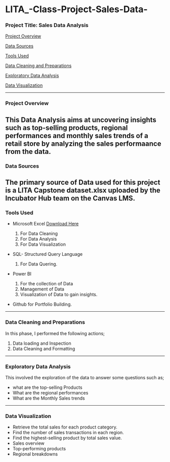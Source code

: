 # LITA_-Class-Project-Sales-Data-

### Project Title: Sales Data Analysis

[Project Overview](#project-overview)

[Data Sources](#data-sources)

[Tools Used](#tools-used)

[Data Cleaning and Preparations](#data-cleaning-and-preparations)

[Exploratory Data Analysis](#exploratory-data-analysis)

[Data Visualization](#data-visualization)

---
### Project Overview

This Data Analysis aims at uncovering insights such as top-selling products, regional performances and monthly sales trends of a retail store
by analyzing the sales performaance from the data.
---
### Data Sources
The primary source of Data used for this project is a LITA Capstone dataset.xlsx uploaded by the Incubator Hub team on the Canvas LMS.
---
### Tools Used
- Microsoft Excel [Download Here](https://www.microsoft.com)
  1. For Data Cleaning
  2. For Data Analysis 
  3. For Data Visualization
     
- SQL- Structured Query Language
  1. For Data Quering.
     
- Power BI
  1. For the collection of Data
  2. Management of Data
  3. Visualization of Data to gain insights.
     
- Github for Portfolio Building.
---
### Data Cleaning and Preparations
In this phase, I performed the following actions;
1. Data loading and Inspection
2. Data Cleaning and Formatting
---
### Exploratory Data Analysis
This involved the exploration of the data to answer some questions such as;

- what are the top-selling Products
- What are the regional performances
- What are the Monthly Sales trends
---
### Data Visualization
- Retrieve the total sales for each product category.
- Find the number of sales transactions in each region.
- Find the highest-selling product by total sales value.
- Sales overview
- Top-performing products
- Regional breakdowns
